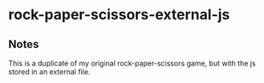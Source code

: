 # rock-paper-scissors-external-js

## Notes
This is a duplicate of my original rock-paper-scissors game, but with the js stored in an external file. 
